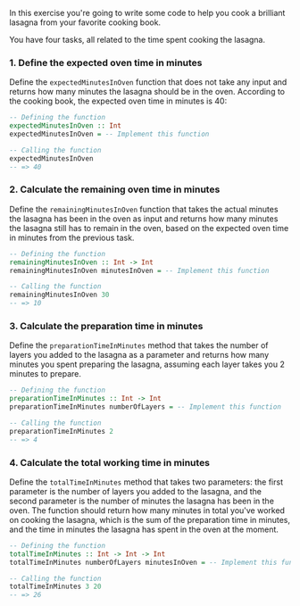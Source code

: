 In this exercise you're going to write some code to help you cook a brilliant lasagna from your favorite cooking book.

You have four tasks, all related to the time spent cooking the lasagna.

### 1. Define the expected oven time in minutes

Define the `expectedMinutesInOven` function that does not take any input and returns how many minutes the lasagna should be in the oven. According to the cooking book, the expected oven time in minutes is 40:

```purescript
-- Defining the function
expectedMinutesInOven :: Int
expectedMinutesInOven = -- Implement this function

-- Calling the function
expectedMinutesInOven
-- => 40
```

### 2. Calculate the remaining oven time in minutes

Define the `remainingMinutesInOven` function that takes the actual minutes the lasagna has been in the oven as input and returns how many minutes the lasagna still has to remain in the oven, based on the expected oven time in minutes from the previous task.

```purescript
-- Defining the function
remainingMinutesInOven :: Int -> Int
remainingMinutesInOven minutesInOven = -- Implement this function

-- Calling the function
remainingMinutesInOven 30
-- => 10
```

### 3. Calculate the preparation time in minutes

Define the `preparationTimeInMinutes` method that takes the number of layers you added to the lasagna as a parameter and returns how many minutes you spent preparing the lasagna, assuming each layer takes you 2 minutes to prepare.

```purescript
-- Defining the function
preparationTimeInMinutes :: Int -> Int
preparationTimeInMinutes numberOfLayers = -- Implement this function

-- Calling the function
preparationTimeInMinutes 2
-- => 4
```

### 4. Calculate the total working time in minutes

Define the `totalTimeInMinutes` method that takes two parameters: the first parameter is the number of layers you added to the lasagna, and the second parameter is the number of minutes the lasagna has been in the oven. The function should return how many minutes in total you've worked on cooking the lasagna, which is the sum of the preparation time in minutes, and the time in minutes the lasagna has spent in the oven at the moment.

```purescript
-- Defining the function
totalTimeInMinutes :: Int -> Int -> Int
totalTimeInMinutes numberOfLayers minutesInOven = -- Implement this function

-- Calling the function
totalTimeInMinutes 3 20
-- => 26
```
